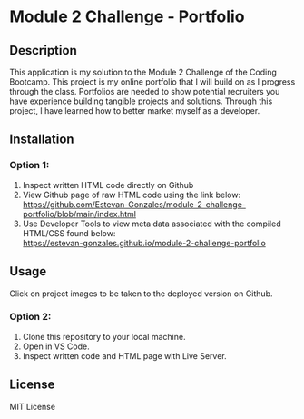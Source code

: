 # Module 2 Challenge - Portfolio

## Description

This application is my solution to the Module 2 Challenge of the Coding Bootcamp.
This project is my online portfolio that I will build on as I progress through the class.
Portfolios are needed to show potential recruiters you have experience building tangible projects and solutions.
Through this project, I have learned how to better market myself as a developer.

## Installation

### Option 1:
1. Inspect written HTML code directly on Github
2. View Github page of raw HTML code using the link below:    
   https://github.com/Estevan-Gonzales/module-2-challenge-portfolio/blob/main/index.html
3. Use Developer Tools to view meta data associated with the compiled HTML/CSS found below:      
   https://estevan-gonzales.github.io/module-2-challenge-portfolio

## Usage

Click on project images to be taken to the deployed version on Github.

### Option 2:
1. Clone this repository to your local machine.
2. Open in VS Code.
3. Inspect written code and HTML page with Live Server.

## License

MIT License
